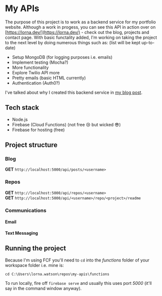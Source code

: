 # My APIs

The purpose of this project is to work as a backend service for my portfolio website. Although a work in progess, you can see this API in action over on [https://lorna.dev/](https://lorna.dev/) - check out the blog, projects and contact page. With basic functality added, I'm working on taking the project to the next level by doing numerous things such as: (list will be kept up-to-date)

* Setup MongoDB (for logging purposes i.e. emails)
* Implement testing (Mocha?)
* More functionality
* Explore Twilio API more
* Pretty emails (basic HTML currently)
* Authentication (Auth0?)

I've talked about why I created this backend service in [my blog post](https://dev.to/lornasw93/why-i-created-a-node-js-back-end-service-for-my-portfolio-site-4062).

## Tech stack
* Node.js
* Firebase (Cloud Functions) (not free 😢 but wicked 😎)
* Firebase for hosting (free)

## Project structure

### Blog 

**GET** `http://localhost:5000/api/posts/<username>`

### Repos

**GET** `http://localhost:5000/api/repos/<username>`  
**GET** `http://localhost:5000/api/<username>/repo/<project>/readme`

### Communications

#### Email

#### Text Messaging

## Running the project
Because I'm using FCF you'll need to `cd` into the *functions* folder of your workspace folder i.e. mine is:

`cd C:\Users\lorna.watson\repos\my-apis\functions`

To run locally, fire off `firebase serve` and usually this uses port *5000* (it'll say in the command window anyway).
 

